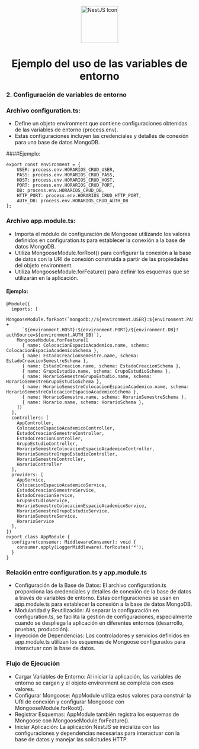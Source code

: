 <p align="center">
  <img src="https://docs.nestjs.com/assets/logo-small.svg" alt="NestJS Icon" width="100"/>
</p>

<h1 align="center"><b>Ejemplo del uso de las variables de entorno</b></h1>

### 2. Configuración de variables de entorno

### Archivo configuration.ts:
- Define un objeto environment que contiene configuraciones obtenidas de las variables de entorno (process.env).
- Estas configuraciones incluyen las credenciales y detalles de conexión para una base de datos MongoDB.

####Ejemplo:

```shell
export const environment = {
    USER: process.env.HORARIOS_CRUD_USER,
    PASS: process.env.HORARIOS_CRUD_PASS,
    HOST: process.env.HORARIOS_CRUD_HOST,
    PORT: process.env.HORARIOS_CRUD_PORT,
    DB: process.env.HORARIOS_CRUD_DB,
    HTTP_PORT: process.env.HORARIOS_CRUD_HTTP_PORT,
    AUTH_DB: process.env.HORARIOS_CRUD_AUTH_DB
};
```
### Archivo app.module.ts:
- Importa el módulo de configuración de Mongoose utilizando los valores definidos en configuration.ts para establecer la conexión a la base de datos MongoDB.
- Utiliza MongooseModule.forRoot() para configurar la conexión a la base de datos con la URI de conexión construida a partir de las propiedades del objeto environment.
- Utiliza MongooseModule.forFeature() para definir los esquemas que se utilizarán en la aplicación.

#### Ejemplo:

```shell
@Module({
  imports: [
    MongooseModule.forRoot(`mongodb://${environment.USER}:${environment.PASS}@` +
      `${environment.HOST}:${environment.PORT}/${environment.DB}?authSource=${environment.AUTH_DB}`),
    MongooseModule.forFeature([
      { name: ColocacionEspacioAcademico.name, schema: ColocacionEspacioAcademicoSchema },
      { name: EstadoCreacionSemestre.name, schema: EstadoCreacionSemestreSchema },
      { name: EstadoCreacion.name, schema: EstadoCreacionSchema },
      { name: GrupoEstudio.name, schema: GrupoEstudioSchema },
      { name: HorarioSemestreGrupoEstudio.name, schema: HorarioSemestreGrupoEstudioSchema },
      { name: HorarioSemestreColocacionEspacioAcademico.name, schema: HorarioSemestreColocacionEspacioAcademicoSchema },
      { name: HorarioSemestre.name, schema: HorarioSemestreSchema },
      { name: Horario.name, schema: HorarioSchema },
    ])
  ],
  controllers: [
    AppController,
    ColocacionEspacioAcademicoController,
    EstadoCreacionSemestreController,
    EstadoCreacionController,
    GrupoEstudioController,
    HorarioSemestreColocacionEspacioAcademicoController,
    HorarioSemestreGrupoEstudioController,
    HorarioSemestreController,
    HorarioController
  ],
  providers: [
    AppService,
    ColocacionEspacioAcademicoService,
    EstadoCreacionSemestreService,
    EstadoCreacionService,
    GrupoEstudioService,
    HorarioSemestreColocacionEspacioAcademicoService,
    HorarioSemestreGrupoEstudioService,
    HorarioSemestreService,
    HorarioService
  ],
})
export class AppModule {
  configure(consumer: MiddlewareConsumer): void {
    consumer.apply(LoggerMiddleware).forRoutes('*');
  }
}
```

### Relación entre configuration.ts y app.module.ts
- Configuración de la Base de Datos: El archivo configuration.ts proporciona las credenciales y detalles de conexión de la base de datos a través de variables de entorno. Estas configuraciones se usan en app.module.ts para establecer la conexión a la base de datos MongoDB.
- Modularidad y Reutilización: Al separar la configuración en configuration.ts, se facilita la gestión de configuraciones, especialmente cuando se despliega la aplicación en diferentes entornos (desarrollo, pruebas, producción).
- Inyección de Dependencias: Los controladores y servicios definidos en app.module.ts utilizan los esquemas de Mongoose configurados para interactuar con la base de datos.

### Flujo de Ejecución
- Cargar Variables de Entorno: Al iniciar la aplicación, las variables de entorno se cargan y el objeto environment se completa con esos valores.
- Configurar Mongoose: AppModule utiliza estos valores para construir la URI de conexión y configurar Mongoose con MongooseModule.forRoot().
- Registrar Esquemas: AppModule también registra los esquemas de Mongoose con MongooseModule.forFeature().
- Iniciar Aplicación: La aplicación NestJS se inicializa con las configuraciones y dependencias necesarias para interactuar con la base de datos y manejar las solicitudes HTTP.
